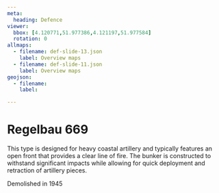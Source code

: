 ```yaml
---
meta:
  heading: Defence
viewer:
  bbox: [4.120771,51.977386,4.121197,51.977584]
  rotation: 0
allmaps:
  - filename: def-slide-13.json
    label: Overview maps
  - filename: def-slide-11.json
    label: Overview maps
geojson:
  - filename: 
    label:

---
```


# Regelbau 669

This type is designed for heavy coastal artillery and typically features an open front that provides a clear line of fire. The bunker is constructed to withstand significant impacts while allowing for quick deployment and retraction of artillery pieces. 

Demolished in 1945
